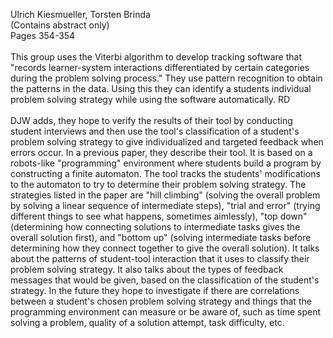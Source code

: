 Ulrich Kiesmueller, Torsten Brinda<br>
(Contains abstract only)<br>
Pages 354-354<br>
<br>
This group uses the Viterbi algorithm to develop tracking software that "records learner-system interactions differentiated by certain categories during the problem solving process." They use pattern recognition to obtain the patterns in the data. Using this they can identify a students individual problem solving strategy while using the software automatically. RD<br>
<br>
DJW adds, they hope to verify the results of their tool by conducting student interviews and then use the tool's classification of a student's problem solving strategy to give individualized and targeted feedback when errors occur.  In a previous paper, they describe their tool.  It is based on a robots-like "programming" environment where students build a program by constructing a finite automaton.  The tool tracks the students' modifications to the automaton to try to determine their problem solving strategy.  The strategies listed in the paper are "hill climbing" (solving the overall problem by solving a linear sequence of intermediate steps), "trial and error" (trying different things to see what happens, sometimes aimlessly), "top down" (determining how connecting solutions to intermediate tasks gives the overall solution first), and "bottom up" (solving intermediate tasks before determining how they connect together to give the overall solution).  It talks about the patterns of student-tool interaction that it uses to classify their problem solving strategy.  It also talks about the types of feedback messages that would be given, based on the classification of the student's strategy.  In the future they hope to investigate if there are correlations between a student's chosen problem solving strategy and things that the programming environment can measure or be aware of, such as time spent solving a problem, quality of a solution attempt, task difficulty, etc.